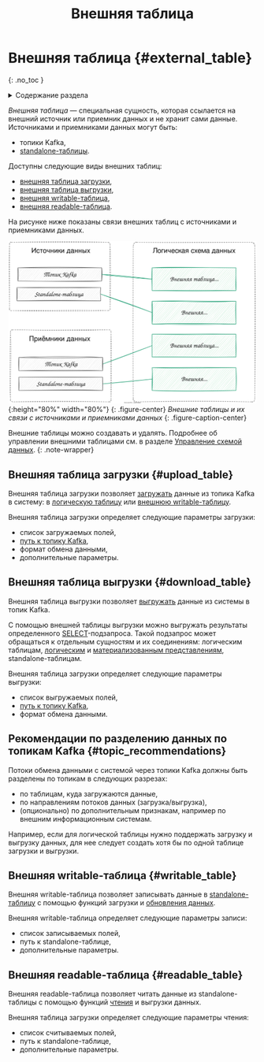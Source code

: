 ﻿---
layout: default
title: Внешняя таблица
nav_order: 7
parent: Основные понятия
grand_parent: Обзор понятий, компонентов и связей
has_children: false
has_toc: false
---

# Внешняя таблица {#external_table}
{: .no_toc }

<details markdown="block">
  <summary>
    Содержание раздела
  </summary>
  {: .text-delta }
1. TOC
{:toc}
</details>

_Внешняя таблица_ — специальная сущность, которая ссылается на внешний источник или приемник данных и не хранит сами данные. 
Источниками и приемниками данных могут быть:
* топики Kafka,
* [standalone-таблицы](../../main_concepts/standalone_table/standalone_table.md).

Доступны следующие виды внешних таблиц:
* [внешняя таблица загрузки](#upload_table),
* [внешняя таблица выгрузки](#download_table),
* [внешняя writable-таблица](#writable_table),
* [внешняя readable-таблица](#readable_table).

На рисунке ниже показаны связи внешних таблиц с источниками и приемниками данных.

![](external_tables.svg){:height="80%" width="80%"}
{: .figure-center}
*Внешние таблицы и их связи с источниками и приемниками данных*
{: .figure-caption-center}

Внешние таблицы можно создавать и удалять. Подробнее об управлении внешними таблицами см. в разделе 
[Управление схемой данных](../../../working_with_system/logical_schema_update/logical_schema_update.md).
{: .note-wrapper}

## Внешняя таблица загрузки {#upload_table}

Внешняя таблица загрузки позволяет [загружать](../../../working_with_system/data_upload/data_upload.md) данные
из топика Kafka в систему: в 
[логическую таблицу](../../main_concepts/logical_table/logical_table.md) 
или [внешнюю writable-таблицу](#writable_table).

Внешняя таблица загрузки определяет следующие параметры загрузки:
* список загружаемых полей,
* [путь к топику Kafka](../../../reference/path_to_kafka_topic/path_to_kafka_topic.md),
* формат обмена данными,
* дополнительные параметры.

## Внешняя таблица выгрузки {#download_table}

Внешняя таблица выгрузки позволяет [выгружать](../../../working_with_system/data_download/data_download.md) данные
из системы в топик Kafka. 

С помощью внешней таблицы выгрузки можно выгружать результаты определенного 
[SELECT](../../../reference/sql_plus_requests/SELECT/SELECT.md)-подзапроса. Такой подзапрос может обращаться 
к отдельным сущностям и их соединениям: логическим таблицам, [логическим](../../main_concepts/logical_view/logical_view.md) 
и [материализованным представлениям](../../main_concepts/materialized_view/materialized_view.md), standalone-таблицам.

Внешняя таблица загрузки определяет следующие параметры выгрузки:
* список выгружаемых полей,
* [путь к топику Kafka](../../../reference/path_to_kafka_topic/path_to_kafka_topic.md),
* формат обмена данными.

## Рекомендации по разделению данных по топикам Kafka {#topic_recommendations}

Потоки обмена данными с системой через топики Kafka должны быть разделены по топикам в следующих разрезах:
* по таблицам, куда загружаются данные,
* по направлениям потоков данных (загрузка/выгрузка),
* (опционально) по дополнительным признакам, например по внешним информационным системам.

Например, если для логической таблицы нужно поддержать загрузку и выгрузку данных, для нее следует создать 
хотя бы по одной таблице загрузки и выгрузки.

## Внешняя writable-таблица {#writable_table}

Внешняя writable-таблица позволяет записывать данные в [standalone-таблицу](../standalone_table/standalone_table.md) 
с помощью функций загрузки и [обновления данных](../../../working_with_system/data_update/data_update.md).

Внешняя writable-таблица определяет следующие параметры записи:
* список записываемых полей,
* путь к standalone-таблице,
* дополнительные параметры.

## Внешняя readable-таблица {#readable_table}

Внешняя readable-таблица позволяет читать данные из standalone-таблицы с помощью функций 
[чтения](../../../working_with_system/data_reading/data_reading.md) и выгрузки данных.

Внешняя таблица загрузки определяет следующие параметры чтения:
* список считываемых полей,
* путь к standalone-таблице,
* дополнительные параметры.